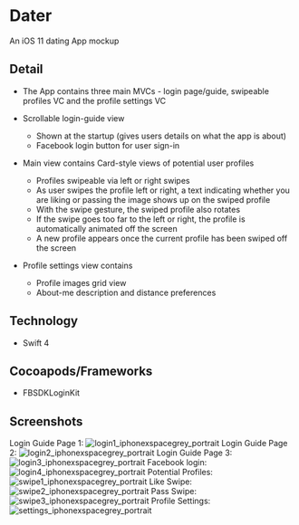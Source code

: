 # Dater
An iOS 11 dating App mockup

## Detail
- The App contains three main MVCs - login page/guide, swipeable profiles VC and the profile settings VC

- Scrollable login-guide view 
  - Shown at the startup (gives users details on what the app is about)
  - Facebook login button for user sign-in

- Main view contains Card-style views of potential user profiles
  - Profiles swipeable via left or right swipes
  - As user swipes the profile left or right, a text indicating whether you are liking or passing the image shows up on the swiped profile
  - With the swipe gesture, the swiped profile also rotates
  - If the swipe goes too far to the left or right, the profile is automatically animated off the screen
  - A new profile appears once the current profile has been swiped off the screen
  
- Profile settings view contains
  - Profile images grid view
  - About-me description and distance preferences

## Technology
- Swift 4

## Cocoapods/Frameworks
- FBSDKLoginKit

## Screenshots
Login Guide Page 1: ![login1_iphonexspacegrey_portrait](https://user-images.githubusercontent.com/38988531/40705465-cf3dccca-639f-11e8-95bc-f659cc1f7bcd.png)
Login Guide Page 2: ![login2_iphonexspacegrey_portrait](https://user-images.githubusercontent.com/38988531/40705466-cf615c94-639f-11e8-85ef-2c57a584791f.png)
Login Guide Page 3: ![login3_iphonexspacegrey_portrait](https://user-images.githubusercontent.com/38988531/40705467-cf7cff08-639f-11e8-8aa3-29a11b5d1d80.png)
Facebook login: ![login4_iphonexspacegrey_portrait](https://user-images.githubusercontent.com/38988531/40705468-cf95880c-639f-11e8-9ca7-df18eb1e1fe7.png)
Potential Profiles: ![swipe1_iphonexspacegrey_portrait](https://user-images.githubusercontent.com/38988531/40705470-cfc8896e-639f-11e8-8d7f-2c37a7ba143b.png)
Like Swipe: ![swipe2_iphonexspacegrey_portrait](https://user-images.githubusercontent.com/38988531/40705471-cfe341c8-639f-11e8-8b5e-54055f81f071.png)
Pass Swipe: ![swipe3_iphonexspacegrey_portrait](https://user-images.githubusercontent.com/38988531/40705472-d0000c5e-639f-11e8-867c-052067dcb3f5.png)
Profile Settings: ![settings_iphonexspacegrey_portrait](https://user-images.githubusercontent.com/38988531/40705469-cfad17ce-639f-11e8-8708-51c876d218bc.png)
